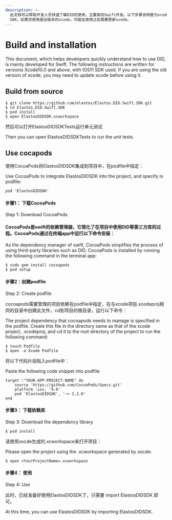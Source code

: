 ```yaml
---
description: >-
  此文档可以帮助开发人员快速了解DID的使用，主要面向Swift开发。以下步骤说明是为xcode10及以上版本编写的，使用IOS11
  SDK，如果您使用是旧版本的xcode，可能在使用之前需要更新xcode。
---
```


# Build and installation

This document, which helps developers quickly understand how to use DID, is mainly developed for Swift. The following instructions are written for versions Xcode10.0 and above, with IOS11 SDK used. If you are using the old version of xcode, you may need to update xcode before using it.

## Build from source

```
$ git clone https://github.com/elastos/Elastos.DID.Swift.SDK.git
$ cd Elastos.DID.Swift.SDK
$ pod install
$ open ElastosDIDSDK.xcworkspace
```

然后可以打开ElastosDIDSDKTests运行单元测试

Then you can open ElastosDIDSDKTests to run the unit tests.

## Use cocapods&#x20;

使用CocoaPods将ElastosDIDSDK集成到项目中，在podfile中指定：

Use CocoaPods to integrate ElastosDIDSDK into the project, and specify in podfile:

```
pod 'ElastosDIDSDK'
```

#### **步骤1： 下载CocoaPods**

Step 1: Download CocoaPods

#### CocoaPods是swift的依赖管理器，它简化了在项目中使用DID等第三方库的过程。CocoaPods通过在终端app中运行以下命令安装：

As the dependency manager of swift, CocoaPods simplifies the process of using third-party libraries such as DID. CocoaPods is installed by running the following command in the terminal app:

```
$ sudo gem install cocoapods
$ pod setup
```

#### 步骤2：创建podfile

Step 2: Create podfile

cocoapods需要管理的项目依赖在podfile中指定，在与xcode项目.xcodeproj相同的目录中创建此文件，cd到项目的根目录，运行以下命令：

The project dependency that cocoapods needs to manage is specified in the podfile. Create this file in the directory same as that of the xcode project, .xcodeproj, and cd it to the root directory of the project to run the following command:

```
$ touch Podfile
$ open -a Xcode Podfile
```

将以下代码片段贴入podfile中：

Paste the following code snippet into podfile:

```
target :"YOUR-APP-PROJECT-NAME" do
    source 'https://github.com/CocoaPods/Specs.git'
    platform :ios, '9.0'
    pod 'ElastosDIDSDK', '~> 2.2.0'
end
```

#### 步骤3： 下载依赖库

Step 3: Download the dependency library

```
$ pod install
```

请使用xocde生成的.xcworkspace来打开项目：

Please open the project using the .xcworkspace generated by xocde:

```
$ open <YourProjectName>.xcworkspace
```

#### 步骤4： 使用

Step 4: Use

此时，已经准备好使用ElastosDIDSDK了，只需要 import ElastosDIDSDK 即可。

At this time, you can use ElastosDIDSDK by importing ElastosDIDSDK.
